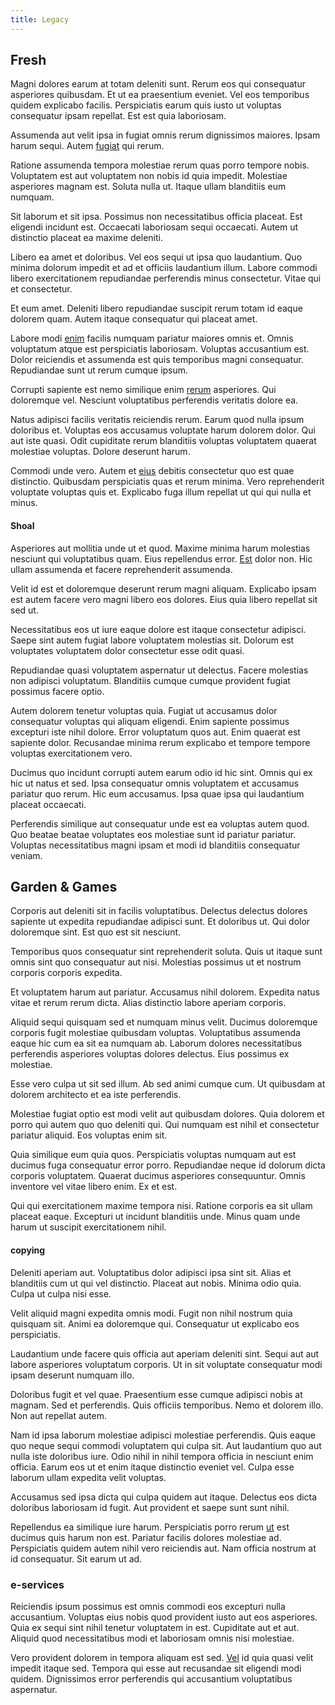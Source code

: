 ```yaml
---
title: Legacy
---
```


## Fresh

Magni dolores earum at totam deleniti sunt. Rerum eos qui consequatur asperiores quibusdam. Et ut ea praesentium eveniet. Vel eos temporibus quidem explicabo facilis. Perspiciatis earum quis iusto ut voluptas consequatur ipsam repellat. Est est quia laboriosam.

Assumenda aut velit ipsa in fugiat omnis rerum dignissimos maiores. Ipsam harum sequi. Autem [fugiat](/dolore/odio/neque/repellat/system.md) qui rerum.

Ratione assumenda tempora molestiae rerum quas porro tempore nobis. Voluptatem est aut voluptatem non nobis id quia impedit. Molestiae asperiores magnam est. Soluta nulla ut. Itaque ullam blanditiis eum numquam.

Sit laborum et sit ipsa. Possimus non necessitatibus officia placeat. Est eligendi incidunt est. Occaecati laboriosam sequi occaecati. Autem ut distinctio placeat ea maxime deleniti.

Libero ea amet et doloribus. Vel eos sequi ut ipsa quo laudantium. Quo minima dolorum impedit et ad et officiis laudantium illum. Labore commodi libero exercitationem repudiandae perferendis minus consectetur. Vitae qui et consectetur.

Et eum amet. Deleniti libero repudiandae suscipit rerum totam id eaque dolorem quam. Autem itaque consequatur qui placeat amet.

Labore modi [enim](/dolore/et/calculate.md) facilis numquam pariatur maiores omnis et. Omnis voluptatum atque est perspiciatis laboriosam. Voluptas accusantium est. Dolor reiciendis et assumenda est quis temporibus magni consequatur. Repudiandae sunt ut rerum cumque ipsum.

Corrupti sapiente est nemo similique enim [rerum](/dolore/odio/neque/libero/grey.md) asperiores. Qui doloremque vel. Nesciunt voluptatibus perferendis veritatis dolore ea.

Natus adipisci facilis veritatis reiciendis rerum. Earum quod nulla ipsum doloribus et. Voluptas eos accusamus voluptate harum dolorem dolor. Qui aut iste quasi. Odit cupiditate rerum blanditiis voluptas voluptatem quaerat molestiae voluptas. Dolore deserunt harum.

Commodi unde vero. Autem et [eius](/dolore/odio/neque/ergonomic.md) debitis consectetur quo est quae distinctio. Quibusdam perspiciatis quas et rerum minima. Vero reprehenderit voluptate voluptas quis et. Explicabo fuga illum repellat ut qui qui nulla et minus.

#### Shoal

Asperiores aut mollitia unde ut et quod. Maxime minima harum molestias nesciunt qui voluptatibus quam. Eius repellendus error. [Est](/earum/et/logistical_cambridgeshire_maroon.md) dolor non. Hic ullam assumenda et facere reprehenderit assumenda.

Velit id est et doloremque deserunt rerum magni aliquam. Explicabo ipsam est autem facere vero magni libero eos dolores. Eius quia libero repellat sit sed ut.

Necessitatibus eos ut iure eaque dolore est itaque consectetur adipisci. Saepe sint autem fugiat labore voluptatem molestias sit. Dolorum est voluptates voluptatem dolor consectetur esse odit quasi.

Repudiandae quasi voluptatem aspernatur ut delectus. Facere molestias non adipisci voluptatum. Blanditiis cumque cumque provident fugiat possimus facere optio.

Autem dolorem tenetur voluptas quia. Fugiat ut accusamus dolor consequatur voluptas qui aliquam eligendi. Enim sapiente possimus excepturi iste nihil dolore. Error voluptatum quos aut. Enim quaerat est sapiente dolor. Recusandae minima rerum explicabo et tempore tempore voluptas exercitationem vero.

Ducimus quo incidunt corrupti autem earum odio id hic sint. Omnis qui ex hic ut natus et sed. Ipsa consequatur omnis voluptatem et accusamus pariatur quo rerum. Hic eum accusamus. Ipsa quae ipsa qui laudantium placeat occaecati.

Perferendis similique aut consequatur unde est ea voluptas autem quod. Quo beatae beatae voluptates eos molestiae sunt id pariatur pariatur. Voluptas necessitatibus magni ipsam et modi id blanditiis consequatur veniam.

## Garden & Games

Corporis aut deleniti sit in facilis voluptatibus. Delectus delectus dolores sapiente ut expedita repudiandae adipisci sunt. Et doloribus ut. Qui dolor doloremque sint. Est quo est sit nesciunt.

Temporibus quos consequatur sint reprehenderit soluta. Quis ut itaque sunt omnis sint quo consequatur aut nisi. Molestias possimus ut et nostrum corporis corporis expedita.

Et voluptatem harum aut pariatur. Accusamus nihil dolorem. Expedita natus vitae et rerum rerum dicta. Alias distinctio labore aperiam corporis.

Aliquid sequi quisquam sed et numquam minus velit. Ducimus doloremque corporis fugit molestiae quibusdam voluptas. Voluptatibus assumenda eaque hic cum ea sit ea numquam ab. Laborum dolores necessitatibus perferendis asperiores voluptas dolores delectus. Eius possimus ex molestiae.

Esse vero culpa ut sit sed illum. Ab sed animi cumque cum. Ut quibusdam at dolorem architecto et ea iste perferendis.

Molestiae fugiat optio est modi velit aut quibusdam dolores. Quia dolorem et porro qui autem quo quo deleniti qui. Qui numquam est nihil et consectetur pariatur aliquid. Eos voluptas enim sit.

Quia similique eum quia quos. Perspiciatis voluptas numquam aut est ducimus fuga consequatur error porro. Repudiandae neque id dolorum dicta corporis voluptatem. Quaerat ducimus asperiores consequuntur. Omnis inventore vel vitae libero enim. Ex et est.

Qui qui exercitationem maxime tempora nisi. Ratione corporis ea sit ullam placeat eaque. Excepturi ut incidunt blanditiis unde. Minus quam unde harum ut suscipit exercitationem nihil.

#### copying

Deleniti aperiam aut. Voluptatibus dolor adipisci ipsa sint sit. Alias et blanditiis cum ut qui vel distinctio. Placeat aut nobis. Minima odio quia. Culpa ut culpa nisi esse.

Velit aliquid magni expedita omnis modi. Fugit non nihil nostrum quia quisquam sit. Animi ea doloremque qui. Consequatur ut explicabo eos perspiciatis.

Laudantium unde facere quis officia aut aperiam deleniti sint. Sequi aut aut labore asperiores voluptatum corporis. Ut in sit voluptate consequatur modi ipsam deserunt numquam illo.

Doloribus fugit et vel quae. Praesentium esse cumque adipisci nobis at magnam. Sed et perferendis. Quis officiis temporibus. Nemo et dolorem illo. Non aut repellat autem.

Nam id ipsa laborum molestiae adipisci molestiae perferendis. Quis eaque quo neque sequi commodi voluptatem qui culpa sit. Aut laudantium quo aut nulla iste doloribus iure. Odio nihil in nihil tempora officia in nesciunt enim officia. Earum eos ut et enim itaque distinctio eveniet vel. Culpa esse laborum ullam expedita velit voluptas.

Accusamus sed ipsa dicta qui culpa quidem aut itaque. Delectus eos dicta doloribus laboriosam id fugit. Aut provident et saepe sunt sunt nihil.

Repellendus ea similique iure harum. Perspiciatis porro rerum [ut](/dolore/odio/neque/solutions_quantifying.md) est ducimus quis harum non est. Pariatur facilis dolores molestiae ad. Perspiciatis quidem autem nihil vero reiciendis aut. Nam officia nostrum at id consequatur. Sit earum ut ad.

### e-services

Reiciendis ipsum possimus est omnis commodi eos excepturi nulla accusantium. Voluptas eius nobis quod provident iusto aut eos asperiores. Quia ex sequi sint nihil tenetur voluptatem in est. Cupiditate aut et aut. Aliquid quod necessitatibus modi et laboriosam omnis nisi molestiae.

Vero provident dolorem in tempora aliquam est sed. [Vel](/dolore/nemo/green.md) id quia quasi velit impedit itaque sed. Tempora qui esse aut recusandae sit eligendi modi quidem. Dignissimos error perferendis qui accusantium voluptatibus aspernatur.
